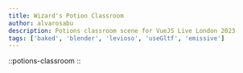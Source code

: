 ```yaml
---
title: Wizard's Potion Classroom
author: alvarosabu
description: Potions classroom scene for VueJS Live London 2023
tags: ['baked', 'blender', 'levioso', 'useGltf', 'emissive']
---
```


::potions-classroom
::
